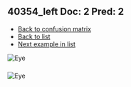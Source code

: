 ## 40354_left Doc: 2 Pred: 2
- [Back to confusion matrix](https://github.com/juliandewit/kaggle_retinopathy/blob/master/matrix.md)
- [Back to list](https://github.com/juliandewit/kaggle_retinopathy/blob/master/lists/22/list.md)
- [Next example in list](https://github.com/juliandewit/kaggle_retinopathy/blob/master/lists/22/40/40370_left.md)

![Eye](https://retinopaty.blob.core.windows.net/size1024/40354_left_2.jpeg)

### 

![Eye]()
